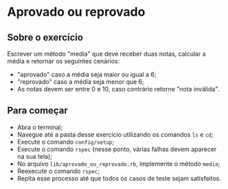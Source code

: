 # Aprovado ou reprovado

## Sobre o exercício
Escrever um método "media" que deve receber duas notas, calcular a média e retornar os seguintes cenários:
- "aprovado" caso a média seja maior ou igual a 6;
- "reprovado" caso a média seja menor que 6;
- As notas devem ser entre 0 e 10, caso contrário retorne "nota inválida".

## Para começar
- Abra o terminal;
- Navegue até a pasta desse exercício utilizando os comandos `ls` e `cd`;
- Execute o comando `config/setup`;
- Execute o comando `rspec` (nesse ponto, várias falhas devem aparecer na sua tela);
- No arquivo `lib/aprovado_ou_reprovado.rb`, implemente o método `media`;
- Reexecute o comando `rspec`;
- Repita esse processo até que todos os casos de teste sejam satisfeitos.
